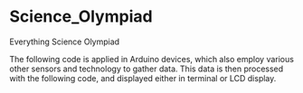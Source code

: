 # Science_Olympiad
Everything Science Olympiad 

The following code is applied in Arduino devices,
which also employ various other sensors and technology
to gather data. This data is then processed with the 
following code, and displayed either in terminal
or LCD display. 
